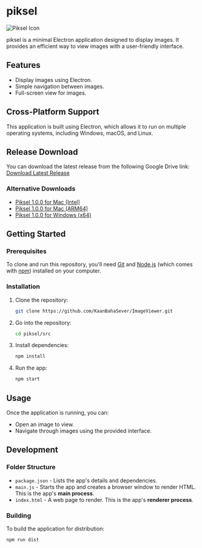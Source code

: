 # piksel

![Piksel Icon](src/assets/app.ico)

piksel is a minimal Electron application designed to display images. It provides an efficient way to view images with a user-friendly interface.

## Features

- Display images using Electron.
- Simple navigation between images.
- Full-screen view for images.

## Cross-Platform Support

This application is built using Electron, which allows it to run on multiple operating systems, including Windows, macOS, and Linux.

## Release Download

You can download the latest release from the following Google Drive link:
[Download Latest Release](https://drive.google.com/drive/folders/1chU11CzTStpNg6PGHXVvFri4AJny_2QD?usp=sharing)

### Alternative Downloads

- [Piksel 1.0.0 for Mac (Intel)](https://kaanbahasever.com/static/piksel-1.0.0-mac-intel.dmg)
- [Piksel 1.0.0 for Mac (ARM64)](https://kaanbahasever.com/static/piksel-1.0.0-mac-arm64.dmg)
- [Piksel 1.0.0 for Windows (x64)](https://kaanbahasever.com/static/piksel-setup-1.0.0-win-x64.exe)

## Getting Started

### Prerequisites

To clone and run this repository, you'll need [Git](https://git-scm.com) and [Node.js](https://nodejs.org/en/download/) (which comes with [npm](http://npmjs.com)) installed on your computer.

### Installation

1. Clone the repository:
    ```bash
    git clone https://github.com/KaanBahaSever/ImageViewer.git
    ```
2. Go into the repository:
    ```bash
    cd piksel/src
    ```
3. Install dependencies:
    ```bash
    npm install
    ```
4. Run the app:
    ```bash
    npm start
    ```

## Usage

Once the application is running, you can:

- Open an image to view.
- Navigate through images using the provided interface.

## Development

### Folder Structure

- `package.json` - Lists the app's details and dependencies.
- `main.js` - Starts the app and creates a browser window to render HTML. This is the app's **main process**.
- `index.html` - A web page to render. This is the app's **renderer process**.

### Building

To build the application for distribution:

```bash
npm run dist
